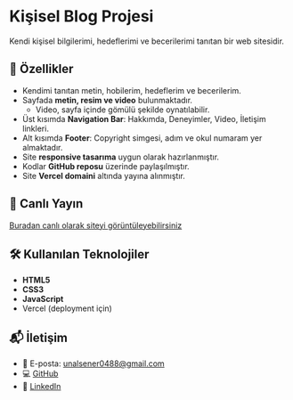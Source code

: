 # Kişisel Blog Projesi

Kendi kişisel bilgilerimi, hedeflerimi ve becerilerimi tanıtan bir web sitesidir.


## 📌 Özellikler

- Kendimi tanıtan metin, hobilerim, hedeflerim ve becerilerim.
- Sayfada **metin, resim ve video** bulunmaktadır.  
  - Video, sayfa içinde gömülü şekilde oynatılabilir.
- Üst kısımda **Navigation Bar**: Hakkımda, Deneyimler, Video, İletişim linkleri.
- Alt kısımda **Footer**: Copyright simgesi, adım ve okul numaram yer almaktadır.
- Site **responsive tasarıma** uygun olarak hazırlanmıştır.
- Kodlar **GitHub reposu** üzerinde paylaşılmıştır.
- Site **Vercel domaini** altında yayına alınmıştır.


## 🚀 Canlı Yayın

[Buradan canlı olarak siteyi görüntüleyebilirsiniz](https://personal-blog-eight-virid.vercel.app/)


## 🛠️ Kullanılan Teknolojiler

- **HTML5**
- **CSS3**
- **JavaScript**
- Vercel (deployment için)

## 📬 İletişim

- 📧 E-posta: unalsener0488@gmail.com  
- 💻 [GitHub](https://github.com/unalsener-dev)  
- 🔗 [LinkedIn](https://www.linkedin.com/in/%C3%BCnal-%C5%9Fener-7b12712ab/)

